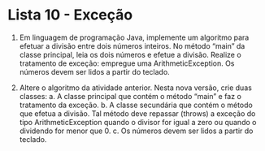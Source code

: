 # Lista 10 - Exceção

1) Em linguagem de programação Java, implemente um algoritmo para efetuar a divisão
   entre dois números inteiros. No método “main” da classe principal, leia os dois números
   e efetue a divisão. Realize o tratamento de exceção: empregue uma ArithmeticException.
   Os números devem ser lidos a partir do teclado.

2) Altere o algoritmo da atividade anterior. Nesta nova versão, crie duas classes:
   a. A classe principal que contém o método “main” e faz o tratamento da exceção.
   b. A classe secundária que contém o método que efetua a divisão. Tal método deve
   repassar (throws) a exceção do tipo ArithmeticException quando o divisor for igual
   a zero ou quando o dividendo for menor que 0.
   c. Os números devem ser lidos a partir do teclado.